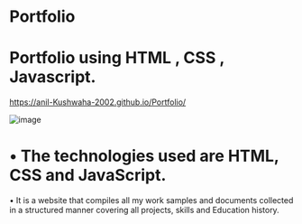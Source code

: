 # Portfolio

# Portfolio using HTML , CSS , Javascript.

https://anil-Kushwaha-2002.github.io/Portfolio/

![image](https://github.com/Anil-Kushwaha-2002/Portfolio/assets/113308156/a1009e19-da46-4654-956b-5faaea53b8b8) 

# • The technologies used are HTML, CSS and JavaScript.
 • It is a website that compiles all my work samples and documents collected in a structured manner covering all projects, skills and Education history.

